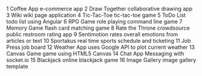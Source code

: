 1   Coffee App  e-commerce app
2   Draw Together   collaborative drawing app
3   Wiki    wiki page application
4   Tic-Tac-Toe tic-tac-toe game
5   ToDo List   todo list using Angular
6   RPG Game    role playing command line game
7   Memory Game flash card matching game
8   Rate the Throne crowdsource public restroom rating app
9   Sentimotion rates overall emotions from articles or text
10  Sportakus   real time sports schedule and ticketing
11  Job Press   job board
12  Weather App uses Google API to plot current weather
13  Canvas Game game using HTML5 Canvas
14  Chat App    Messaging with socket.io
15  Blackjack   online blackjack game
16  Image Gallery   image gallery template
